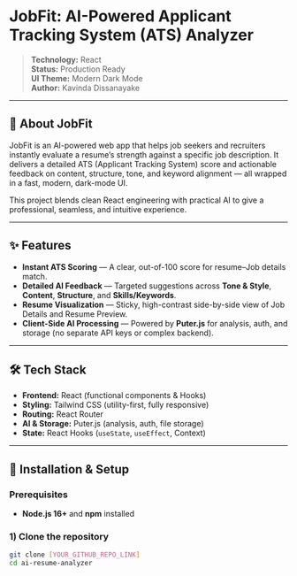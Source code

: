 # JobFit: AI-Powered Applicant Tracking System (ATS) Analyzer

> **Technology:** React  
> **Status:** Production Ready  
> **UI Theme:** Modern Dark Mode  
> **Author:** Kavinda Dissanayake

---

## 🌟 About JobFit

JobFit is an AI-powered web app that helps job seekers and recruiters instantly evaluate a resume’s strength against a specific job description. It delivers a detailed ATS (Applicant Tracking System) score and actionable feedback on content, structure, tone, and keyword alignment — all wrapped in a fast, modern, dark-mode UI.

This project blends clean React engineering with practical AI to give a professional, seamless, and intuitive experience.

---

## ✨ Features

- **Instant ATS Scoring** — A clear, out-of-100 score for resume–Job details match.
- **Detailed AI Feedback** — Targeted suggestions across **Tone & Style**, **Content**, **Structure**, and **Skills/Keywords**.
- **Resume Visualization** — Sticky, high-contrast side-by-side view of Job Details and Resume Preview.
- **Client-Side AI Processing** — Powered by **Puter.js** for analysis, auth, and storage (no separate API keys or complex backend).

---

## 🛠️ Tech Stack

- **Frontend:** React (functional components & Hooks)
- **Styling:** Tailwind CSS (utility-first, fully responsive)
- **Routing:** React Router
- **AI & Storage:** Puter.js (analysis, auth, file storage)
- **State:** React Hooks (`useState`, `useEffect`, Context)

---

## 🚀 Installation & Setup

### Prerequisites
- **Node.js 16+** and **npm** installed

### 1) Clone the repository
```bash
git clone [YOUR_GITHUB_REPO_LINK]
cd ai-resume-analyzer
